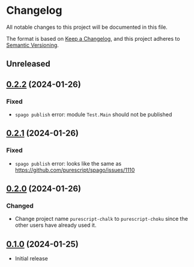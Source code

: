 # Changelog

All notable changes to this project will be documented in this file.

The format is based on [Keep a Changelog](https://keepachangelog.com/en/1.0.0/),
and this project adheres to [Semantic Versioning](https://semver.org/spec/v2.0.0.html).

## Unreleased

## [0.2.2][v0.2.2] (2024-01-26)

### Fixed

- `spago publish` error: module `Test.Main` should not be published

## [0.2.1][v0.2.1] (2024-01-26)

### Fixed

- `spago publish` error: looks like the same as
  https://github.com/purescript/spago/issues/1110


## [0.2.0][v0.2.0] (2024-01-26)

### Changed

- Change project name `purescript-chalk` to `purescript-choku`
  since the other users have already used it.

## [0.1.0][v0.1.0] (2024-01-25)

- Initial release

[v0.2.2]: https://github.com/m15a/purescript-choku/tree/v0.2.2
[v0.2.1]: https://github.com/m15a/purescript-choku/tree/v0.2.1
[v0.2.0]: https://github.com/m15a/purescript-choku/tree/v0.2.0
[v0.1.0]: https://github.com/m15a/purescript-choku/tree/v0.1.0
